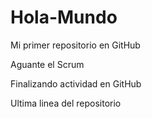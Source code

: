 # Hola-Mundo

Mi primer repositorio en GitHub

Aguante el Scrum

Finalizando actividad en GitHub

Ultima linea del repositorio
